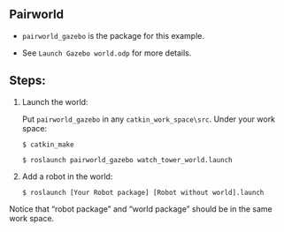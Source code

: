 ## Pairworld

- ``pairworld_gazebo`` is the package for this example. 

- See ``Launch Gazebo world.odp`` for more details.




## Steps:

1. Launch the world:

   Put ``pairworld_gazebo`` in any ``catkin_work_space\src``. Under your work space:

   ```shell
   $ catkin_make
   ```

   ```shell
   $ roslaunch pairworld_gazebo watch_tower_world.launch
   ```

   

2. Add a robot in the world:

   ```shell
   $ roslaunch [Your Robot package] [Robot without world].launch
   ```

   


Notice that “robot package” and “world package” should be in the same work space.